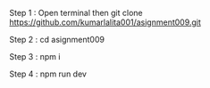 Step 1 : Open terminal then git clone https://github.com/kumarlalita001/asignment009.git

Step 2 : cd asignment009 

Step 3 : npm i

Step 4 : npm run dev

